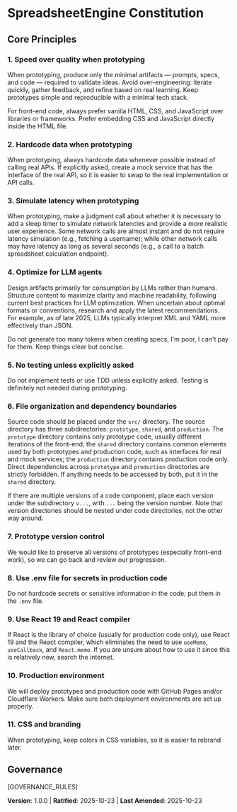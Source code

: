 # SpreadsheetEngine Constitution

## Core Principles

### 1. Speed over quality when prototyping

When prototyping, produce only the minimal artifacts — prompts, specs, and code — required to validate ideas. Avoid over-engineering: iterate quickly, gather feedback, and refine based on real learning. Keep prototypes simple and reproducible with a minimal tech stack.

For front-end code, always prefer vanilla HTML, CSS, and JavaScript over libraries or frameworks. Prefer embedding CSS and JavaScript directly inside the HTML file.

### 2. Hardcode data when prototyping

When prototyping, always hardcode data whenever possible instead of calling real APIs. If explicitly asked, create a mock service that has the interface of the real API, so it is easier to swap to the real implementation or API calls.

### 3. Simulate latency when prototyping

When prototyping, make a judgment call about whether it is necessary to add a sleep timer to simulate network latencies and provide a more realistic user experience. Some network calls are almost instant and do not require latency simulation (e.g., fetching a username); while other network calls may have latency as long as several seconds (e.g., a call to a batch spreadsheet calculation endpoint).

### 4. Optimize for LLM agents

Design artifacts primarily for consumption by LLMs rather than humans. Structure content to maximize clarity and machine readability, following current best practices for LLM optimization. When uncertain about optimal formats or conventions, research and apply the latest recommendations. For example, as of late 2025, LLMs typically interpret XML and YAML more effectively than JSON.

Do not generate too many tokens when creating specs, I'm poor, I can't pay for them. Keep things clear but concise.

### 5. No testing unless explicitly asked

Do not implement tests or use TDD unless explicitly asked. Testing is definitely not needed during prototyping.

### 6. File organization and dependency boundaries

Source code should be placed under the `src/` directory. The source directory has three subdirectories: `prototype`, `shared`, and `production`. The `prototype` directory contains only prototype code, usually different iterations of the front-end; the `shared` directory contains common elements used by both prototypes and production code, such as interfaces for real and mock services; the `production` directory contains production code only. Direct dependencies across `prototype` and `production` directories are strictly forbidden. If anything needs to be accessed by both, put it in the `shared` directory.

If there are multiple versions of a code component, place each version under the subdirectory `v...`, with `...` being the version number. Note that version directories should be nested under code directories, not the other way around.

### 7. Prototype version control

We would like to preserve all versions of prototypes (especially front-end work), so we can go back and review our progression.

### 8. Use .env file for secrets in production code

Do not hardcode secrets or sensitive information in the code; put them in the `.env` file.

### 9. Use React 19 and React compiler

If React is the library of choice (usually for production code only), use React 19 and the React compiler, which eliminates the need to use `useMemo`, `useCallback`, and `React.memo`. If you are unsure about how to use it since this is relatively new, search the internet.

### 10. Production environment

We will deploy prototypes and production code with GitHub Pages and/or Cloudflare Workers. Make sure both deployment environments are set up properly.

### 11. CSS and branding

When prototyping, keep colors in CSS variables, so it is easier to rebrand later.

## Governance

<!-- Example: Constitution supersedes all other practices; Amendments require documentation, approval, migration plan -->

[GOVERNANCE_RULES]

<!-- Example: All PRs/reviews must verify compliance; Complexity must be justified; Use [GUIDANCE_FILE] for runtime development guidance -->

**Version**: 1.0.0 | **Ratified**: 2025-10-23 | **Last Amended**: 2025-10-23
